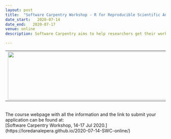 ```yaml
---
layout: post
title:  "Software Carpentry Workshop - R for Reproducible Scientific Analysis <font color='black'>[closed]</font>"
date_start:   2020-07-14
date_end:   2020-07-17
venue: online
description: Software Carpentry aims to help researchers get their work done in less time and with less pain by teaching them basic research computing skills. The goal of this hands-on workshop is to teach novice programmers to write modular code and best practices for using R for data analysis.

---
```


<table border="0">
<tr>
	<td><a href="https://loredanalepera.github.io/2020-07-14-SWC-online/"><img src="../../../img/Logo_SWC_Elixir.png" height="150" width="600"></a>
	</td>	
</tr>
</table>

<br>
The course webpage with all the information and the link to submit your application can be found at:<br>
[Software Carpentry Workshop,  14-17 Jul 2020.](https://loredanalepera.github.io/2020-07-14-SWC-online/)
 
